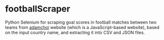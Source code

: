 # footballScraper
Python Selenium for scraping goal scores in football matches between two teams from [adamchoi](https://adamchoi.co.uk/overs/detailed) website (which is a JavaScript-based website), based on the input country name, and extracting it into CSV and JSON files.